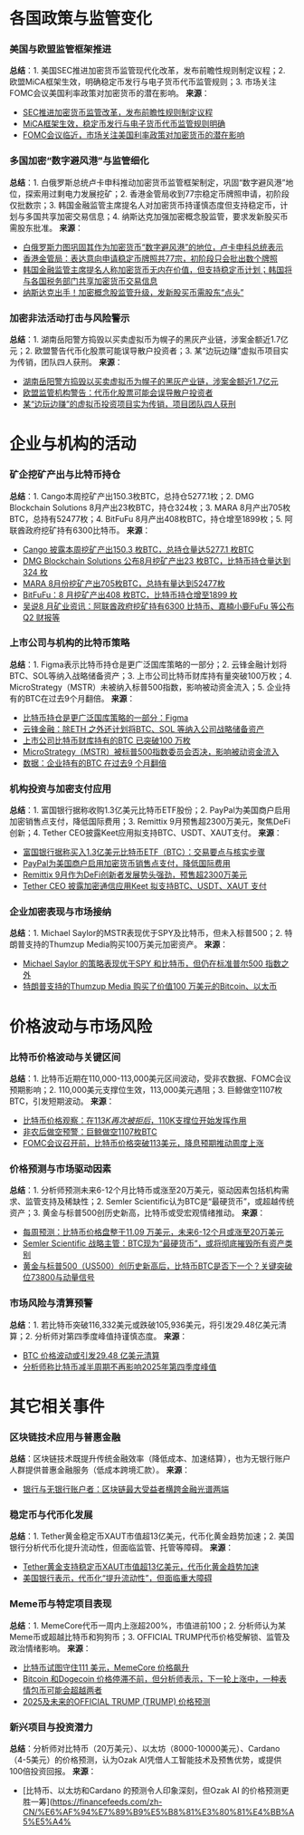 # 各国政策与监管变化
### 美国与欧盟监管框架推进
**总结**：1. 美国SEC推进加密货币监管现代化改革，发布前瞻性规则制定议程；2. 欧盟MiCA框架生效，明确稳定币发行与电子货币代币监管规则；3. 市场关注FOMC会议美国利率政策对加密货币的潜在影响。
**来源**：
- [SEC推进加密货币监管改革，发布前瞻性规则制定议程](https://tradersunion.com/zh/news/cryptocurrency-news/show/491463-crypto-market-recap-analysts-warn-september/)
- [MiCA框架生效，稳定币发行与电子货币代币监管规则明确](https://cn.cointelegraph.com/news/crypto-future-utility-payments)
- [FOMC会议临近，市场关注美国利率政策对加密货币的潜在影响](https://portalcripto.com.br/zh-CN/%E6%AF%94%E7%89%B9%E5%B8%81%E8%BE%BE%E5%88%B0-113-%E7%BE%8E%E5%85%83%EF%BC%8C%E5%B8%82%E5%9C%BA%E5%AF%B9-FOMC-%E5%92%8C-XNUMX-%E6%9C%9F/)

### 多国加密“数字避风港”与监管细化
**总结**：1. 白俄罗斯总统卢卡申科推动加密货币监管框架制定，巩固“数字避风港”地位，探索用过剩电力发展挖矿；2. 香港金管局收到77宗稳定币牌照申请，初阶段仅批数宗；3. 韩国金融监管主席提名人对加密货币持谨慎态度但支持稳定币，计划与多国共享加密交易信息；4. 纳斯达克加强加密概念股监管，要求发新股买币需股东批准。
**来源**：
- [白俄罗斯力图巩固其作为加密货币“数字避风港”的地位，卢卡申科总统表示](https://www.coindesk.com/zh/policy/2025/09/06/belarus-seeks-to-cement-role-as-crypto-digital-haven-president-lukashenko-says)
- [香港金管局：表达意向申请稳定币牌照共77宗，初阶段只会批出数个牌照](https://news.futunn.com/post/61680738/nasdaq-takes-action-regulatory-upgrades-for-cryptocurrency-concept-stocks-require?futusource=news_topic_page&lang=zh-cn)
- [韩国金融监管主席提名人称加密货币无内在价值，但支持稳定币计划；韩国将与各国税务部门共享加密货币交易信息](https://blockchain.news/zh/flashnews/why-mstr-missed-the-s-p-500-index-committee-blocks-inclusion/)
- [纳斯达克出手！加密概念股监管升级，发新股买币需股东“点头”](https://news.futunn.com/post/61680738/nasdaq-takes-action-regulatory-upgrades-for-cryptocurrency-concept-stocks-require?futusource=news_topic_page&lang=zh-cn)

### 加密非法活动打击与风险警示
**总结**：1. 湖南岳阳警方捣毁以买卖虚拟币为幌子的黑灰产业链，涉案金额近1.7亿元；2. 欧盟警告代币化股票可能误导散户投资者；3. 某“边玩边赚”虚拟币项目实为传销，团队四人获刑。
**来源**：
- [湖南岳阳警方捣毁以买卖虚拟币为幌子的黑灰产业链，涉案金额近1.7亿元](https://blockchain.news/zh/flashnews/why-mstr-missed-the-s-p-500-index-committee-blocks-inclusion/)
- [欧盟监管机构警告：代币化股票可能会误导散户投资者](https://blockchain.news/zh/flashnews/why-mstr-missed-the-s-p-500-index-committee-blocks-inclusion/)
- [某“边玩边赚”的虚拟币投资项目实为传销，项目团队四人获刑](https://blockchain.news/zh/flashnews/why-mstr-missed-the-s-p-500-index-committee-blocks-inclusion/)


# 企业与机构的活动
### 矿企挖矿产出与比特币持仓
**总结**：1. Cango本周挖矿产出150.3枚BTC，总持仓5277.1枚；2. DMG Blockchain Solutions 8月产出23枚BTC，持仓324枚；3. MARA 8月产出705枚BTC，总持有52477枚；4. BitFuFu 8月产出408枚BTC，持仓增至1899枚；5. 阿联酋政府挖矿持有6300比特币。
**来源**：
- [Cango 披露本周挖矿产出150.3 枚BTC，总持仓量达5277.1 枚BTC](https://www.bitpush.news/articles/7568362)
- [DMG Blockchain Solutions 公布8月挖矿产出23 枚BTC，比特币持仓量达到324 枚](https://www.bitpush.news/articles/7568356)
- [MARA 8月份挖矿产出705枚BTC，总持有量达到52477枚](https://news.qq.com/rain/a/20250905A02MPI00)
- [BitFuFu：8 月挖矿产出408 枚BTC，比特币持仓增至1899 枚](https://m.marsbit.co/flash/20250904204702210040.html)
- [吴说8 月矿业资讯：阿联酋政府挖矿持有6300 比特币、嘉楠小鹿FuFu 等公布Q2 财报等](https://cj.sina.cn/articles/view/5952915705/162d248f906701ukr4?froms=ggmp)

### 上市公司与机构的比特币策略
**总结**：1. Figma表示比特币持仓是更广泛国库策略的一部分；2. 云锋金融计划将BTC、SOL等纳入战略储备资产；3. 上市公司比特币财库持有量突破100万枚；4. MicroStrategy（MSTR）未被纳入标普500指数，影响被动资金流入；5. 企业持有的BTC在过去9个月翻倍。
**来源**：
- [比特币持仓是更广泛国库策略的一部分：Figma](https://www.coindesk.com/zh/markets/2025/09/04/figma-s-usd91m-bitcoin-bet-isn-t-a-michael-saylor-move-ceo-says)
- [云锋金融：除ETH 之外还计划将BTC、SOL 等纳入公司战略储备资产](https://m.marsbit.co/flash/20250905105102994152.html)
- [上市公司比特币财库持有的BTC 已突破100 万枚](https://www.binance.com/cn/square/post/29265804094177)
- [MicroStrategy（MSTR）被标普500指数委员会否决，影响被动资金流入](https://blockchain.news/zh/flashnews/why-mstr-missed-the-s-p-500-index-committee-blocks-inclusion/)
- [数据：企业持有的BTC 在过去9 个月翻倍](https://www.binance.com/cn/square/post/2930)

### 机构投资与加密支付应用
**总结**：1. 富国银行据称收购1.3亿美元比特币ETF股份；2. PayPal为美国商户启用加密销售点支付，降低国际费用；3. Remittix 9月预售超2300万美元，聚焦DeFi创新；4. Tether CEO披露Keet应用拟支持BTC、USDT、XAUT支付。
**来源**：
- [富国银行据称买入1.3亿美元比特币ETF（BTC）：交易要点与核实步骤](https://blockchain.news/zh/flashnews/wells-fargo-reportedly-buys-130-million-in-bitcoin-etf-btc-trading-takeaways-and-verification-steps-zh)
- [PayPal为美国商户启用加密货币销售点支付，降低国际费用](https://cn.cointelegraph.com/news/crypto-future-utility-payments)
- [Remittix 9月作为DeFi创新者发展势头强劲，预售超2300万美元](https://tradersunion.com/zh/news/cryptocurrency-news/show/491463-crypto-market-recap-analysts-warn-september/)
- [Tether CEO 披露加密通信应用Keet 拟支持BTC、USDT、XAUT 支付](https://www.bitpush.news/articles/7568429)

### 企业加密表现与市场接纳
**总结**：1. Michael Saylor的MSTR表现优于SPY及比特币，但未入标普500；2. 特朗普支持的Thumzup Media购买100万美元加密资产。
**来源**：
- [Michael Saylor 的策略表现优于SPY 和比特币，但仍在标准普尔500 指数之外](https://portalcripto.com.br/zh-CN/Michael-Saylor-%E7%9A%84%E7%AD%96%E7%95%A5%E8%A1%A8%E7%8E%B0%E4%BC%98%E4%BA%8E-Spy-%E5%92%8C%E6%AF%94%E7%89%B9%E5%B8%81%EF%BC%8C%E4%BD%86%E4%BB%8D%E5%9C%A8%E6%A0%87%E6%99%AE-500-%E6%8C%87%E6%95%B0%E4%B9%8B%E5%A4%96/)
- [特朗普支持的Thumzup Media 购买了价值100 万美元的Bitcoin、以太币](https://www.cryptopolitan.com/zh-cn/thumzup-1m-in-bitcoin-ether-doge-xrp-solana/)


# 价格波动与市场风险
### 比特币价格波动与关键区间
**总结**：1. 比特币近期在110,000-113,000美元区间波动，受非农数据、FOMC会议预期影响；2. 110,000美元支撑位生效，113,000美元遇阻；3. 巨鲸做空1107枚BTC，引发短期波动。
**来源**：
- [比特币价格观察：在$113K再次被拒后，$110K支撑位开始发挥作用](https://news.bitcoin.com/zh/bitcoin-jiage-guanchazhaina-113k-zai-ci-beiju-hou-110k-zhichengwei-kaishi-fahui-zuoyong/)
- [非农后做空预警：巨鲸做空1107枚BTC](https://blockchain.news/zh/flashnews/post-nfp-btc-short-alert-trader-shorts-1-107-btc-after-35-84m-eth-long-loss-entry-111-390-liquidation-116-824-zh)
- [FOMC会议召开前，比特币价格突破113美元，降息预期推动周度上涨](https://portalcripto.com.br/zh-CN/%E6%AF%94%E7%89%B9%E5%B8%81%E8%BE%BE%E5%88%B0-113-%E7%BE%8E%E5%85%83%EF%BC%8C%E5%B8%82%E5%9C%BA%E5%AF%B9-FOMC-%E5%92%8C-XNUMX-%E6%9C%9F/)

### 价格预测与市场驱动因素
**总结**：1. 分析师预测未来6-12个月比特币或涨至20万美元，驱动因素包括机构需求、监管支持及稀缺性；2. Semler Scientific认为BTC是“最硬货币”，或超越传统资产；3. 黄金与标普500创历史新高，比特币或受宏观情绪推动。
**来源**：
- [每周预测：比特币价格盘整于11.09 万美元，未来6-12个月或涨至20万美元](https://tradersunion.com/zh/news/cryptocurrency-news/show/491626-weekly-forecast-bitcoin-consolidates-at-110-9k/)
- [Semler Scientific 战略主管：BTC现为“最硬货币”，或将彻底摧毁所有资产类别](https://www.binance.com/cn/square/post/29327883918730)
- [黄金与标普500（US500）创历史新高后，比特币BTC是否下一个？关键突破位73800与动量信号](https://blockchain.news/zh/flashnews/bitcoin-btc-next-after-gold-and-s-p-500-us500-all-time-highs)

### 市场风险与清算预警
**总结**：1. 若比特币突破116,332美元或跌破105,936美元，将引发29.48亿美元清算；2. 分析师对第四季度峰值持谨慎态度。
**来源**：
- [BTC 价格波动或引发29.48 亿美元清算](https://www.binance.com/zh-CN/square/post/09-06-2025-btc-29-48-29325729939514)
- [分析师称比特币减半周期不再影响2025年第四季度峰值](https://www.binance.com/zh-CN/square/post/09-06-2025-2025-29306068057258)


# 其它相关事件
### 区块链技术应用与普惠金融
**总结**：区块链技术既提升传统金融效率（降低成本、加速结算），也为无银行账户人群提供普惠金融服务（低成本跨境汇款）。
**来源**：
- [银行与无银行账户者：区块链最大受益者横跨金融光谱两端](https://www.coindesk.com/zh/opinion/2025/09/06/the-banks-and-the-unbanked-blockchain-s-biggest-beneficiaries-sit-at-both-ends-of-the-financial-spectrum)

### 稳定币与代币化发展
**总结**：1. Tether黄金稳定币XAUT市值超13亿美元，代币化黄金趋势加速；2. 美国银行分析代币化提升流动性，但面临监管、托管等障碍。
**来源**：
- [Tether黄金支持稳定币XAUT市值超13亿美元，代币化黄金趋势加速](https://cn.cointelegraph.com/news/crypto-biz-gold-goes-digital)
- [美国银行表示，代币化“提升流动性”，但面临重大障碍](https://www.coindesk.com/zh/business/2025/09/06/tokenization-offers-enhanced-liquidity-but-faces-major-hurdles-bofa-says)

### Meme币与特定项目表现
**总结**：1. MemeCore代币一周内上涨超200%，市值进前100；2. 分析师认为某Meme币或超越比特币和狗狗币；3. OFFICIAL TRUMP代币价格受解锁、监管及政治情绪影响。
**来源**：
- [比特币试图守住111 美元，MemeCore 价格飙升](https://portalcripto.com.br/zh-CN/%E6%AF%94%E7%89%B9%E5%B8%81%E8%AF%95%E5%9B%BE%E7%BB%B4%E6%8C%81-111-%E7%BE%8E%E5%85%83%E4%BB%B7%E6%A0%BC%EF%BC%8CMemecore-%E8%82%A1%E4%BB%B7%E9%A3%99%E5%8D%87/)
- [Bitcoin 和Dogecoin 价格停滞不前，但分析师表示，下一轮上涨中，一种表情包币可能会超越两者](https://www.cryptopolitan.com/zh-cn/and-dogecoin-stall-but-analysts-say-one-meme-coin-could-outshine-both-in-the-next-rally/)
- [2025及未来的OFFICIAL TRUMP (TRUMP) 价格预测](https://coinmarketcap.com/zh/cmc-ai/official-trump/price-prediction/)

### 新兴项目与投资潜力
**总结**：分析师对比特币（20万美元）、以太坊（8000-10000美元）、Cardano（4-5美元）的价格预测，认为Ozak AI凭借人工智能技术及预售优势，或提供100倍投资回报。
**来源**：
- [比特币、以太坊和Cardano 的预测令人印象深刻，但Ozak AI 的价格预测更胜一筹](https://financefeeds.com/zh-CN/%E6%AF%94%E7%89%B9%E5%B8%81%E3%80%81%E4%BB%A5%E5%A4%
